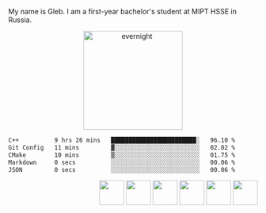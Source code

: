 My name is Gleb. I am a first-year bachelor's student at MIPT HSSE in Russia.
<div align="center">
  <img height="200px" src="https://media.tenor.com/dnFoWaEBIZ0AAAAj/evernight-everknight.gif" alt="evernight"/>
</div>

<!--START_SECTION:waka-->

```txt
C++          9 hrs 26 mins   ████████████████████████░   96.10 %
Git Config   11 mins         ▓░░░░░░░░░░░░░░░░░░░░░░░░   02.02 %
CMake        10 mins         ▒░░░░░░░░░░░░░░░░░░░░░░░░   01.75 %
Markdown     0 secs          ░░░░░░░░░░░░░░░░░░░░░░░░░   00.06 %
JSON         0 secs          ░░░░░░░░░░░░░░░░░░░░░░░░░   00.06 %
```

<!--END_SECTION:waka-->

<div align="right">
  <img src="https://raw.githubusercontent.com/marwin1991/profile-technology-icons/refs/heads/main/icons/c++.png" height="50"/>
  <img src="https://raw.githubusercontent.com/marwin1991/profile-technology-icons/refs/heads/main/icons/qt.png" height="50"/>
  <img src="https://raw.githubusercontent.com/marwin1991/profile-technology-icons/refs/heads/main/icons/java.png" height="50"/>
  <img src="https://raw.githubusercontent.com/marwin1991/profile-technology-icons/refs/heads/main/icons/git.png" height="50"/>
  <img src="https://raw.githubusercontent.com/marwin1991/profile-technology-icons/refs/heads/main/icons/bash.png" height="50"/>
  <img src="https://raw.githubusercontent.com/marwin1991/profile-technology-icons/refs/heads/main/icons/linux_mint.png" height="50"/>
</div>
